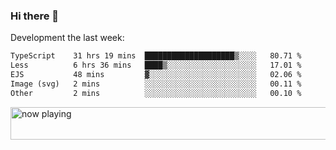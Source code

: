 ### Hi there 👋

Development the last week:
<!--START_SECTION:waka-->

```txt
TypeScript    31 hrs 19 mins  ████████████████████▒░░░░   80.71 %
Less          6 hrs 36 mins   ████▒░░░░░░░░░░░░░░░░░░░░   17.01 %
EJS           48 mins         ▓░░░░░░░░░░░░░░░░░░░░░░░░   02.06 %
Image (svg)   2 mins          ░░░░░░░░░░░░░░░░░░░░░░░░░   00.11 %
Other         2 mins          ░░░░░░░░░░░░░░░░░░░░░░░░░   00.10 %
```

<!--END_SECTION:waka-->

<!--
**JASONPANGGO/jasonpanggo** is a ✨ _special_ ✨ repository because its `README.md` (this file) appears on your GitHub profile.

Here are some ideas to get you started:

- 🔭 I’m currently working on ...
- 🌱 I’m currently learning ...
- 👯 I’m looking to collaborate on ...
- 🤔 I’m looking for help with ...
- 💬 Ask me about ...
- 📫 How to reach me: ...
- 😄 Pronouns: ...
- ⚡ Fun fact: ...
-->

<a href="https://volt.fm/user/q8yd9e79csfr57rt" target="_blank"><img src="https://spotify-badge-egoist.vercel.app/api/now-playing" width="540" height="52" alt="now playing"></a>
